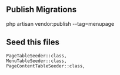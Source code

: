
## Publish Migrations
php artisan vendor:publish --tag=menupage

## Seed this files
```
PageTableSeeder::class,
MenuTableSeeder::class,
PageContentTableSeeder::class,
```
